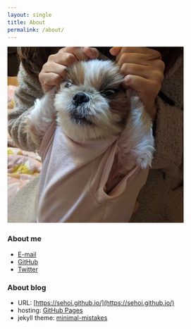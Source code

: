 ```yaml
---
layout: single
title: About
permalink: /about/
---
```


![image](/assets/images/profile_img.jpg)

### About me
- [E-mail](kaiser308@gmail.com)
- [GitHub](https://github.com/sehoi)
- [Twitter](https://twitter.com/sehoe)

### About blog
- URL: [https://sehoi.github.io/](https://sehoi.github.io/)
- hosting: [GitHub Pages](https://pages.github.com)
- jekyll theme: [minimal-mistakes](https://github.com/mmistakes/minimal-mistakes)
